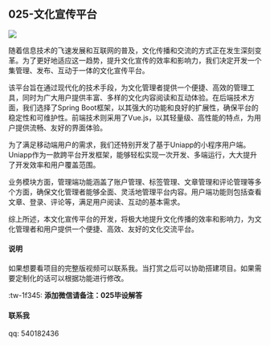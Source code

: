 
## 025-文化宣传平台

![](./025.png)

随着信息技术的飞速发展和互联网的普及，文化传播和交流的方式正在发生深刻变革。为了更好地适应这一趋势，提升文化宣传的效率和影响力，我们决定开发一个集管理、发布、互动于一体的文化宣传平台。

该平台旨在通过现代化的技术手段，为文化管理者提供一个便捷、高效的管理工具，同时为广大用户提供丰富、多样的文化内容阅读和互动体验。在后端技术方面，我们选择了Spring Boot框架，以其强大的功能和良好的扩展性，确保平台的稳定性和可维护性。前端技术则采用了Vue.js，以其轻量级、高性能的特点，为用户提供流畅、友好的界面体验。

为了满足移动端用户的需求，我们还特别开发了基于Uniapp的小程序用户端。Uniapp作为一款跨平台开发框架，能够轻松实现一次开发、多端运行，大大提升了开发效率和用户覆盖范围。

业务模块方面，管理端功能涵盖了账户管理、标签管理、文章管理和评论管理等多个方面，确保文化管理者能够全面、灵活地管理平台内容。用户端功能则包括查看文章、登录、评论等，满足用户阅读、互动的基本需求。

综上所述，本文化宣传平台的开发，将极大地提升文化传播的效率和影响力，为文化管理者和用户提供一个便捷、高效、友好的文化交流平台。

#### 说明
如果想要看项目的完整版视频可以联系我。当打赏之后可以协助搭建项目。如果需要定制化的话可以根据功能进行修改。

:tw-1f345: **添加微信请备注：025毕设解答**

#### 联系我
qq: 540182436
